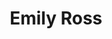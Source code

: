 ---
type: "member"
layout: "team"
title: "Emily Ross"
publish_name: "Emily Ross"
email: "?@?"
bg_image: "images/team/people_background.png"
photo: "/images/team/yuan.png"
lab_position: "Grad Student"
lab_group: "Alumni"
status: "alumni"
---